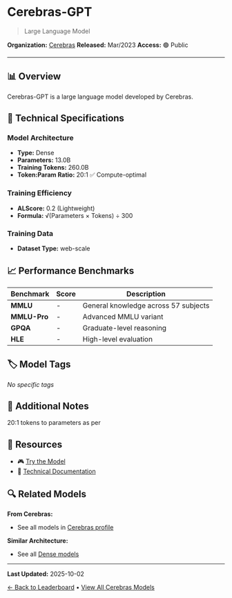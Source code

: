 # Cerebras-GPT

> Large Language Model

**Organization:** [Cerebras](../../labs/cerebras.md)
**Released:** Mar/2023
**Access:** 🟢 Public

---

## 📊 Overview

Cerebras-GPT is a large language model developed by Cerebras.

## 🔧 Technical Specifications

### Model Architecture
- **Type:** Dense
- **Parameters:** 13.0B
- **Training Tokens:** 260.0B
- **Token:Param Ratio:** 20:1 ✅ Compute-optimal

### Training Efficiency
- **ALScore:** 0.2 (Lightweight)
- **Formula:** √(Parameters × Tokens) ÷ 300

### Training Data
- **Dataset Type:** web-scale

## 📈 Performance Benchmarks

| Benchmark | Score | Description |
|-----------|-------|-------------|
| **MMLU** | - | General knowledge across 57 subjects |
| **MMLU-Pro** | - | Advanced MMLU variant |
| **GPQA** | - | Graduate-level reasoning |
| **HLE** | - | High-level evaluation |

## 🏷️ Model Tags

_No specific tags_

## 📝 Additional Notes

20:1 tokens to parameters as per

## 🔗 Resources

- 🎮 [Try the Model](https://huggingface.co/cerebras)
- 📄 [Technical Documentation](https://www.cerebras.net/blog/cerebras-gpt-a-family-of-open-compute-efficient-large-language-models/)

## 🔍 Related Models

**From Cerebras:**
- See all models in [Cerebras profile](../../labs/cerebras.md)

**Similar Architecture:**
- See all [Dense models](../../architectures/dense.md)

---

**Last Updated:** 2025-10-02

[← Back to Leaderboard](../../README.md) • [View All Cerebras Models](../../labs/cerebras.md)
